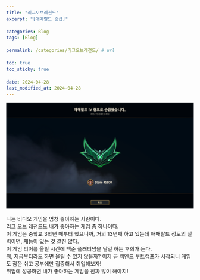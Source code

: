 ```yaml
---
title: "리그오브레젼드"
excerpt: "[애메랄드 승급]"

categories: Blog
tags: [Blog]

permalink: /categories/리그오브레젼드/ # url

toc: true
toc_sticky: true

date: 2024-04-28
last_modified_at: 2024-04-28
---
```


![new repo](/assets/images/posts_img/Blog/Emerald.PNG)

나는 비디오 게임을 엄청 좋아하는 사람이다. <br>
리그 오브 레전드도 내가 좋아하는 게임 중 하나이다. <br>
이 게임은 중학교 3학년 때부터 했으니까, 거의 13년째 하고 있는데 애매랄드 정도의 실력이면, 재능이 있는 것 같진 않다. <br>
이 게임 티어를 올릴 시간에 백준 플래티넘을 달걸 하는 후회가 든다. <br>
뭐, 지금부터라도 하면 올릴 수 있지 않을까? 이제 곧 백엔드 부트캠프가 시작되니 게임도 잠깐 쉬고 공부에만 집중해서 취업해보자! <br>
취업에 성공하면 내가 좋아하는 게임을 진짜 많이 해야지! <br>



